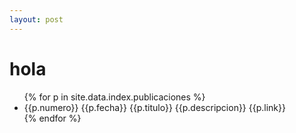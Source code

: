 ```yaml
---
layout: post
---
```

<h1>hola</h1>

<ul>
  {% for p in site.data.index.publicaciones %}
  <li>
    {{p.numero}}
   {{p.fecha}}
   {{p.titulo}}
   {{p.descripcion}}
   {{p.link}}

  </li>
  {% endfor %}
</ul>